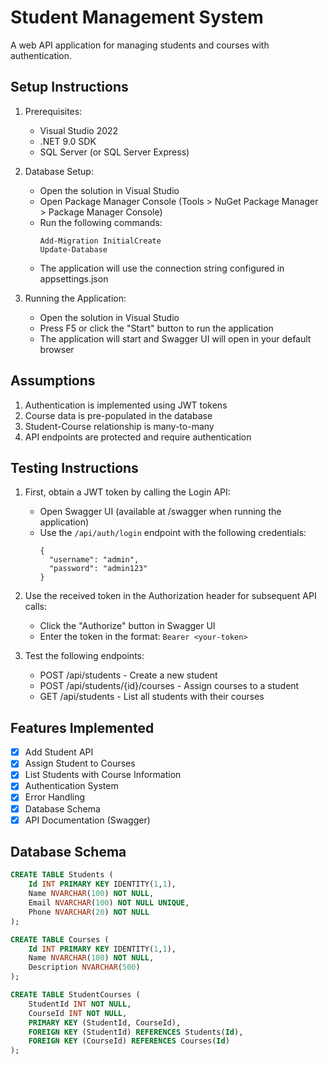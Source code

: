 # Student Management System

A web API application for managing students and courses with authentication.

## Setup Instructions

1. Prerequisites:
   - Visual Studio 2022
   - .NET 9.0 SDK
   - SQL Server (or SQL Server Express)

2. Database Setup:
   - Open the solution in Visual Studio
   - Open Package Manager Console (Tools > NuGet Package Manager > Package Manager Console)
   - Run the following commands:
     ```
     Add-Migration InitialCreate
     Update-Database
     ```
   - The application will use the connection string configured in appsettings.json

3. Running the Application:
   - Open the solution in Visual Studio
   - Press F5 or click the "Start" button to run the application
   - The application will start and Swagger UI will open in your default browser

## Assumptions

1. Authentication is implemented using JWT tokens
2. Course data is pre-populated in the database
3. Student-Course relationship is many-to-many
4. API endpoints are protected and require authentication

## Testing Instructions

1. First, obtain a JWT token by calling the Login API:
   - Open Swagger UI (available at /swagger when running the application)
   - Use the `/api/auth/login` endpoint with the following credentials:
     ```
     {
       "username": "admin",
       "password": "admin123"
     }
     ```

2. Use the received token in the Authorization header for subsequent API calls:
   - Click the "Authorize" button in Swagger UI
   - Enter the token in the format: `Bearer <your-token>`

3. Test the following endpoints:
   - POST /api/students - Create a new student
   - POST /api/students/{id}/courses - Assign courses to a student
   - GET /api/students - List all students with their courses

## Features Implemented

- [x] Add Student API
- [x] Assign Student to Courses
- [x] List Students with Course Information
- [x] Authentication System
- [x] Error Handling
- [x] Database Schema
- [x] API Documentation (Swagger)

## Database Schema

```sql
CREATE TABLE Students (
    Id INT PRIMARY KEY IDENTITY(1,1),
    Name NVARCHAR(100) NOT NULL,
    Email NVARCHAR(100) NOT NULL UNIQUE,
    Phone NVARCHAR(20) NOT NULL
);

CREATE TABLE Courses (
    Id INT PRIMARY KEY IDENTITY(1,1),
    Name NVARCHAR(100) NOT NULL,
    Description NVARCHAR(500)
);

CREATE TABLE StudentCourses (
    StudentId INT NOT NULL,
    CourseId INT NOT NULL,
    PRIMARY KEY (StudentId, CourseId),
    FOREIGN KEY (StudentId) REFERENCES Students(Id),
    FOREIGN KEY (CourseId) REFERENCES Courses(Id)
);
``` 